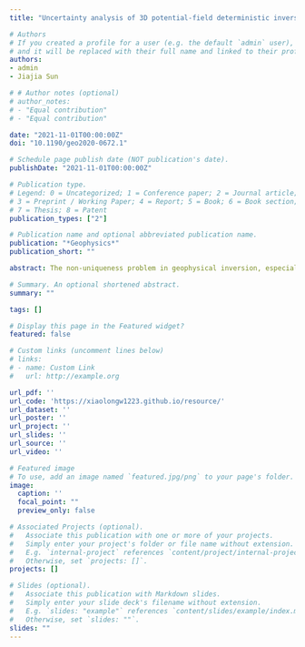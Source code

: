 ```yaml
---
title: "Uncertainty analysis of 3D potential-field deterministic inversion using mixed L p norms"

# Authors
# If you created a profile for a user (e.g. the default `admin` user), write the username (folder name) here
# and it will be replaced with their full name and linked to their profile.
authors:
- admin
- Jiajia Sun

# # Author notes (optional)
# author_notes:
# - "Equal contribution"
# - "Equal contribution"

date: "2021-11-01T00:00:00Z"
doi: "10.1190/geo2020-0672.1"

# Schedule page publish date (NOT publication's date).
publishDate: "2021-11-01T00:00:00Z"

# Publication type.
# Legend: 0 = Uncategorized; 1 = Conference paper; 2 = Journal article;
# 3 = Preprint / Working Paper; 4 = Report; 5 = Book; 6 = Book section;
# 7 = Thesis; 8 = Patent
publication_types: ["2"]

# Publication name and optional abbreviated publication name.
publication: "*Geophysics*"
publication_short: ""

abstract: The non-uniqueness problem in geophysical inversion, especially potential-field inversion, is widely recognized. It is argued that uncertainty analysis of a recovered model should be as important as finding an optimal model. However, quantifying uncertainty still remains challenging, especially for $3$D inversions in both deterministic and Bayesian frameworks. Our objective is to develop an efficient method to empirically quantify the uncertainty of the physical property models recovered from 3D potential-field inversion. We worked in a deterministic framework where an objective function consisting of a data misfit term and a regularization term is minimized. We performed inversions using a mixed Lp-norm formulation where various combinations of Lp ($0\leq p\leq2$) norms can be implemented on different components of the regularization term. Specifically, we randomly sampled the p-norm values in multiple times, and generated a large and diverse sequence of physical property models that all reproduce the observed geophysical data equally well. This suite of models offers practical insights into the uncertainty of the recovered model features. We quantified the uncertainty through calculation of standard deviations and interquartile range, as well as visualizations in box plots and histograms. The numerical results for a realistic synthetic density model created based on a ring-shaped igneous intrusive body quantitatively illustrate uncertainty reduction due to different amounts of prior information imposed on inversions. We also applied the method to a field data set over the Decorah area in the northeastern Iowa. We adopted an acceptance-rejection strategy to generate 31 equivalent models based on which the uncertainties of the inverted models as well as the volume and mass estimates are quantified.

# Summary. An optional shortened abstract.
summary: ""

tags: []

# Display this page in the Featured widget?
featured: false

# Custom links (uncomment lines below)
# links:
# - name: Custom Link
#   url: http://example.org

url_pdf: ''
url_code: 'https://xiaolongw1223.github.io/resource/'
url_dataset: ''
url_poster: ''
url_project: ''
url_slides: ''
url_source: ''
url_video: ''

# Featured image
# To use, add an image named `featured.jpg/png` to your page's folder.
image:
  caption: ''
  focal_point: ""
  preview_only: false

# Associated Projects (optional).
#   Associate this publication with one or more of your projects.
#   Simply enter your project's folder or file name without extension.
#   E.g. `internal-project` references `content/project/internal-project/index.md`.
#   Otherwise, set `projects: []`.
projects: []

# Slides (optional).
#   Associate this publication with Markdown slides.
#   Simply enter your slide deck's filename without extension.
#   E.g. `slides: "example"` references `content/slides/example/index.md`.
#   Otherwise, set `slides: ""`.
slides: ""
---
```


